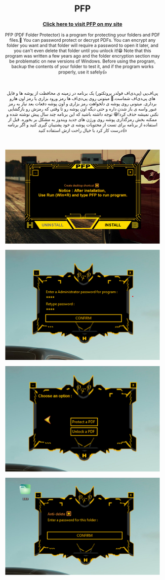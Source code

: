 <h1 align="center"> PFP </h1>
<h3 align="center"> <a href="https://loco81.ir/skills/PFP"> Click here to visit PFP on my site </a> </h3>
<p align="center"> PFP (PDF Folder Protector) is a program for protecting your folders and PDF files.🤔 You can password protect or decrypt PDFs. You can encrypt any folder you want and that folder will require a password to open it later, and you can't even delete that folder until you unlock it!😁 Note that this program was written a few years ago and the folder encryption section may be problematic on new versions of Windows. Before using the program, backup the contents of your folder to test it, and if the program works properly, use it safely👍 </p>
<br>
<p align="center">پی‌اف‌پی (پی‌دی‌اف فولدر پروتکتور) یک برنامه در زمینه ی محافظت از پوشه ها و فایل های پی‌دی‌اف شماست.🤔 میتونی روی پی‌دی‌اف ها رمز ورود بزاری یا رمز اون هارو برداری. میتونی روی پوشه ی دلخواهت رمز بزاری و اون پوشه دفعات بعد نیاز به رمز عبور واسه ی باز شدن داره و حتی دیگه اون پوشه رو تا وقتی که رمزش رو بازگشایی نکنی نمیشه حذف کرد!😁 توجه داشته باشید که این برنامه چند سال پیش نوشته شده و ممکنه بخش رمزگذاری پوشه روی ورژن های جدید ویندوز به مشکل بر بخوره. قبل از استفاده از برنامه برای تست از محتویات پوشه ی خود پشتیبان گیری کنید و اگر برنامه درست کار کرد با خیال راحت ازش استفاده کنید👍 </p>
<br>
<br>
<div align="center">
  <img width="500" src="/images/01.png" alt="PFP" />
</div>
<br>
<div align="center">
  <img width="500" src="/images/02.png" alt="PFP" />
</div>
<br>
<div align="center">
  <img width="500" src="/images/03.png" alt="PFP" />
</div>
<br>
<div align="center">
  <img width="500" src="/images/04.png" alt="PFP" />
</div>
